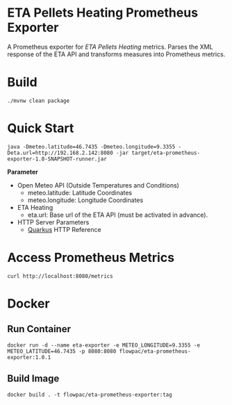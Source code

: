 # ETA Pellets Heating Prometheus Exporter

A Prometheus exporter for *ETA Pellets Heating* metrics. Parses the XML response of the ETA API and transforms measures
into Prometheus metrics.

# Build

```
./mvnw clean package
```

# Quick Start

```
java -Dmeteo.latitude=46.7435 -Dmeteo.longitude=9.3355 -Deta.url=http://192.168.2.142:8080 -jar target/eta-prometheus-exporter-1.0-SNAPSHOT-runner.jar 
```

**Parameter**

- Open Meteo API (Outside Temperatures and Conditions)
    - meteo.latitude: Latitude Coordinates
    - meteo.longitude: Longitude Coordinates
- ETA Heating
    - eta.url: Base url of the ETA API (must be activated in advance).
- HTTP Server Parameters
    - [Quarkus](https://quarkus.io/guides/http-reference) HTTP Reference

# Access Prometheus Metrics
```
curl http://localhost:8080/metrics
```
# Docker
## Run Container
```
docker run -d --name eta-exporter -e METEO_LONGITUDE=9.3355 -e METEO_LATITUDE=46.7435 -p 8080:8080 flowpac/eta-prometheus-exporter:1.0.1
```

## Build Image
```
docker build . -t flowpac/eta-prometheus-exporter:tag
```
